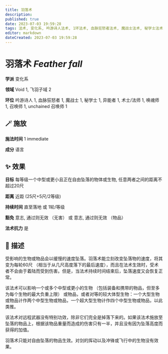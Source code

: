 ```yaml
---
title: 羽落术
description: 
published: true
date: 2023-07-03 19:59:28
tags: 法术, 变化系, 吟游诗人法术, 1环法术, 血脉狂怒者法术, 魔战士法术, 秘学士法术, 异能者法术, 术士/法师法术, 唤魂师法术, 召唤师法术, unchained 召唤师法术, Void, 飞羽子域
editor: markdown
dateCreated: 2023-07-03 19:59:28
---
```


# **羽落术** *Feather fall*

**学派** 变化系 

**领域** Void 1, 飞羽子域 2

**环位** 吟游诗人 1, 血脉狂怒者 1, 魔战士 1, 秘学士 1, 异能者 1, 术士/法师 1, 唤魂师 1, 召唤师 1, unchained 召唤师 1

## 🪄 施放

**施法时间** 1 immediate

**成分** 语言

## ✨ 效果 

**目标** 每等级一个中型或更小且正在自由坠落的物体或生物, 任意两者之间的距离不超过20尺 

**距离** 近距 (25尺+5尺/2等级)  

**持续时间** 直至落地 或 1轮/等级 

**豁免** 意志, 通过则无效 （无害） 或 意志, 通过则无效 （物品）

**法术抗力** 是

## 📖 描述

受影响的生物或物品会以缓慢的速度坠落。羽落术能立刻改变坠落物的速度，将其变为每轮60尺 （相当于从几尺高度落下的最后速度），而且在法术生效时，受术者不会由于着陆而受到伤害。但是，当法术持续时间结束后，坠落速度又会恢复正常。

该法术可以影响一个或多个中型或更小的生物 （包括装备和携带的物品，但至多为每个生物的最大负重上限） 或物品，或者对等的较大体型生物：一个大型生物或物品计作两个中型生物或物品，一个超大型生物计作四个中型生物或物品，以此类推。

该法术对远程武器没有特别功效，除非它们完全是掉落下来的。如果该法术施放至坠落的物品上，根据该物品重量而造成的伤害只有一半，并且没有因为坠落高度而获得的加值。

羽落术只能对自由坠落的物品生效。对剑的挥动以及冲锋或飞行中的生物没有效果。
    